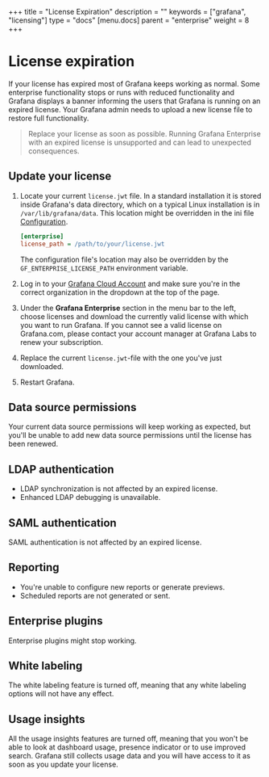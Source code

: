 +++
title = "License Expiration"
description = ""
keywords = ["grafana", "licensing"]
type = "docs"
[menu.docs]
parent = "enterprise"
weight = 8
+++

# License expiration

If your license has expired most of Grafana keeps working as normal. Some enterprise functionality stops or runs with reduced functionality and Grafana displays a banner informing the users that Grafana is running on an expired license. Your Grafana admin needs to upload a new license file to restore full functionality.

> Replace your license as soon as possible. Running Grafana Enterprise with an expired license is unsupported and can lead to unexpected consequences.

## Update your license

1. Locate your current `license.jwt` file. In a standard installation it is stored inside Grafana's data directory, which on a typical Linux installation is in `/var/lib/grafana/data`. This location might be overridden in the ini file [Configuration](https://grafana.com/docs/grafana/latest/administration/configuration/).
    ```ini
    [enterprise]
    license_path = /path/to/your/license.jwt
    ```
    The configuration file's location may also be overridden by the `GF_ENTERPRISE_LICENSE_PATH` environment variable.

2. Log in to your [Grafana Cloud Account](https://grafana.com/login) and make sure you're in the correct organization in the dropdown at the top of the page.
3. Under the **Grafana Enterprise** section in the menu bar to the left, choose licenses and download the currently valid license with which you want to run Grafana. If you cannot see a valid license on Grafana.com, please contact your account manager at Grafana Labs to renew your subscription.
4. Replace the current `license.jwt`-file with the one you've just downloaded.
5. Restart Grafana.

## Data source permissions

Your current data source permissions will keep working as expected, but you'll be unable to add new data source permissions until the license has been renewed.

## LDAP authentication

* LDAP synchronization is not affected by an expired license.
* Enhanced LDAP debugging is unavailable.

## SAML authentication

SAML authentication is not affected by an expired license.

## Reporting

* You're unable to configure new reports or generate previews.
* Scheduled reports are not generated or sent.

## Enterprise plugins

Enterprise plugins might stop working.

## White labeling

The white labeling feature is turned off, meaning that any white labeling options will not have any effect.

## Usage insights

All the usage insights features are turned off, meaning that you won't be able to look at dashboard usage, presence indicator or to use improved search. Grafana still collects usage data and you will have access to it as soon as you update your license.
